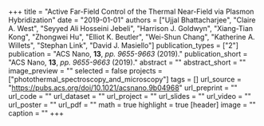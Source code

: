 +++
title = "Active Far-Field Control of the Thermal Near-Field via Plasmon Hybridization"
date = "2019-01-01"
authors = ["Ujjal Bhattacharjee", "Claire A. West", "Seyyed Ali Hosseini Jebeli", "Harrison J. Goldwyn", "Xiang-Tian Kong", "Zhongwei Hu", "Elliot K. Beutler", "Wei-Shun Chang", "Katherine A. Willets", "Stephan Link", "David J. Masiello"]
publication_types = ["2"]
publication = "ACS Nano, **13**, _pp. 9655-9663_ (2019)."
publication_short = "ACS Nano, **13**, _pp. 9655-9663_ (2019)."
abstract = ""
abstract_short = ""
image_preview = ""
selected = false
projects = ["photothermal_spectroscopy_and_microscopy"]
tags = []
url_source = "https://pubs.acs.org/doi/10.1021/acsnano.9b04968"
url_preprint = ""
url_code = ""
url_dataset = ""
url_project = ""
url_slides = ""
url_video = ""
url_poster = ""
url_pdf = ""
math = true
highlight = true
[header]
image = ""
caption = ""
+++
